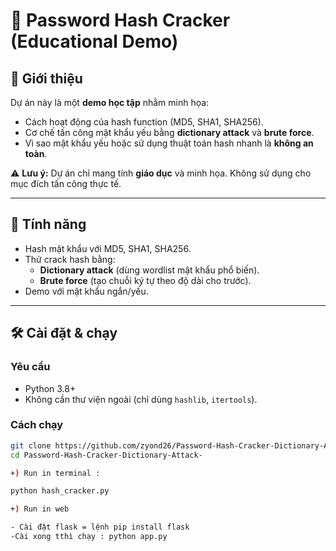 # 🔐 Password Hash Cracker (Educational Demo)

## 📌 Giới thiệu
Dự án này là một **demo học tập** nhằm minh họa:
- Cách hoạt động của hash function (MD5, SHA1, SHA256).
- Cơ chế tấn công mật khẩu yếu bằng **dictionary attack** và **brute force**.
- Vì sao mật khẩu yếu hoặc sử dụng thuật toán hash nhanh là **không an toàn**.

⚠️ **Lưu ý:** Dự án chỉ mang tính **giáo dục** và minh họa. Không sử dụng cho mục đích tấn công thực tế.

---

## 🚀 Tính năng
- Hash mật khẩu với MD5, SHA1, SHA256.
- Thử crack hash bằng:
  - **Dictionary attack** (dùng wordlist mật khẩu phổ biến).
  - **Brute force** (tạo chuỗi ký tự theo độ dài cho trước).
- Demo với mật khẩu ngắn/yếu.

---

## 🛠️ Cài đặt & chạy
### Yêu cầu
- Python 3.8+
- Không cần thư viện ngoài (chỉ dùng `hashlib`, `itertools`).

### Cách chạy
```bash
git clone https://github.com/zyond26/Password-Hash-Cracker-Dictionary-Attack-.git
cd Password-Hash-Cracker-Dictionary-Attack-

+) Run in terminal :

python hash_cracker.py

+) Run in web  

- Cài đặt flask = lệnh pip install flask
-Cài xong tthì chạy : python app.py 